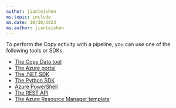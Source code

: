 ```yaml
---
author: jianleishen
ms.topic: include
ms.date: 10/20/2023
ms.author: jianleishen
---
```

<!--
    Separate the generic "Get started" paragraph from each connector-* article in azure-docs-pr/ to ease future central update.
-->

To perform the Copy activity with a pipeline, you can use one of the following tools or SDKs:

- [The Copy Data tool](../quickstart-hello-world-copy-data-tool.md)
- [The Azure portal](../quickstart-create-data-factory-portal.md)
- [The .NET SDK](../quickstart-create-data-factory-dot-net.md)
- [The Python SDK](../quickstart-create-data-factory-python.md)
- [Azure PowerShell](../quickstart-create-data-factory-powershell.md)
- [The REST API](../quickstart-create-data-factory-rest-api.md)
- [The Azure Resource Manager template](../quickstart-create-data-factory-resource-manager-template.md)

